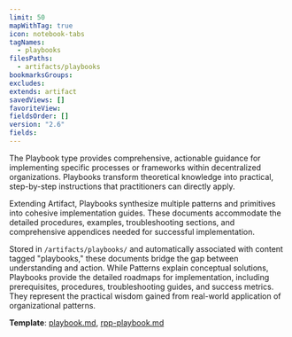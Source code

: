 ```yaml
---
limit: 50
mapWithTag: true
icon: notebook-tabs
tagNames:
  - playbooks
filesPaths:
  - artifacts/playbooks
bookmarksGroups: 
excludes: 
extends: artifact
savedViews: []
favoriteView: 
fieldsOrder: []
version: "2.6"
fields: 
---
```

The Playbook type provides comprehensive, actionable guidance for implementing specific processes or frameworks within decentralized organizations. Playbooks transform theoretical knowledge into practical, step-by-step instructions that practitioners can directly apply.

Extending Artifact, Playbooks synthesize multiple patterns and primitives into cohesive implementation guides. These documents accommodate the detailed procedures, examples, troubleshooting sections, and comprehensive appendices needed for successful implementation.

Stored in `/artifacts/playbooks/` and automatically associated with content tagged "playbooks," these documents bridge the gap between understanding and action. While Patterns explain conceptual solutions, Playbooks provide the detailed roadmaps for implementation, including prerequisites, procedures, troubleshooting guides, and success metrics. They represent the practical wisdom gained from real-world application of organizational patterns.

**Template**: [playbook.md](/tools/templates/playbook.md), [rpp-playbook.md](/tools/templates/rpp-playbook.md)